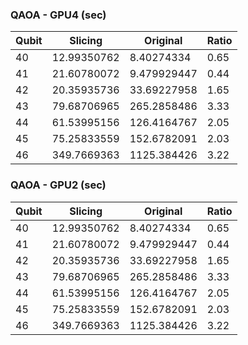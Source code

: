 ### QAOA - GPU4 (sec)
| Qubit  |   Slicing  |  Original | Ratio |
| ------ | ---------- | --------- | ----- |
| 40 | 12.99350762 | 8.40274334  | 0.65 |
| 41 | 21.60780072 | 9.479929447 | 0.44 |
| 42 | 20.35935736 | 33.69227958 | 1.65 |
| 43 | 79.68706965 | 265.2858486 | 3.33 |
| 44 | 61.53995156 | 126.4164767 | 2.05 |
| 45 | 75.25833559 | 152.6782091 | 2.03 |
| 46 | 349.7669363 | 1125.384426 | 3.22 |

### QAOA - GPU2 (sec)
| Qubit  |   Slicing  |  Original | Ratio |
| ------ | ---------- | --------- | ----- |
| 40 | 12.99350762 | 8.40274334  | 0.65 |
| 41 | 21.60780072 | 9.479929447 | 0.44 |
| 42 | 20.35935736 | 33.69227958 | 1.65 |
| 43 | 79.68706965 | 265.2858486 | 3.33 |
| 44 | 61.53995156 | 126.4164767 | 2.05 |
| 45 | 75.25833559 | 152.6782091 | 2.03 |
| 46 | 349.7669363 | 1125.384426 | 3.22 |
